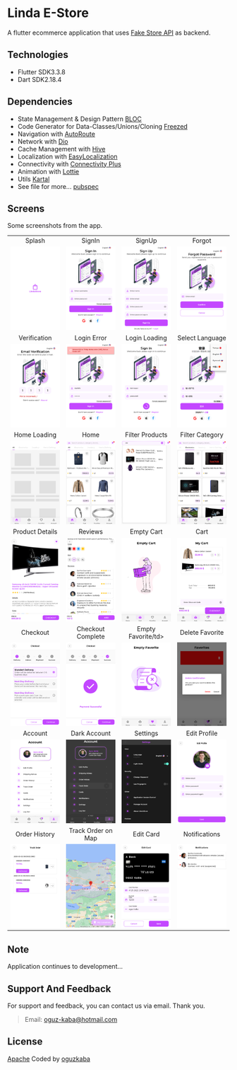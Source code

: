 # Linda E-Store

A flutter ecommerce application that uses [Fake Store API](https://fakestoreapi.com/) as backend.

## Technologies
- Flutter SDK3.3.8
- Dart SDK2.18.4 

## Dependencies

- State Management & Design Pattern [BLOC](https://pub.dev/packages/flutter_bloc)
- Code Generator for Data-Classes/Unions/Cloning [Freezed](https://pub.dev/packages/freezed)
- Navigation with [AutoRoute](https://pub.dev/packages/auto_route)
- Network with [Dio](https://pub.dev/packages/dio)
- Cache Management with [Hive](https://pub.dev/packages/hive_flutter)
- Localization with [EasyLocalization](https://pub.dev/packages/easy_localization)
- Connectivity with [Connectivity Plus](https://pub.dev/packages/connectivity_plus)
- Animation with [Lottie](https://pub.dev/packages/lottie)
- Utils [Kartal](https://pub.dev/packages/kartal)
- See file for more... [pubspec](pubspec.yaml)

## Screens

Some screenshots from the app.

<table style="margin-left: auto; margin-right: auto;">
<tbody>
<tr>
<td style="text-align: center; vertical-align: middle;">Splash</td>
<td style="text-align: center; vertical-align: middle;">SignIn</td>
<td style="text-align: center; vertical-align: middle;">SignUp</td>
<td style="text-align: center; vertical-align: middle;">Forgot</td>

</tr>
<tr>
<td width=25%><img src="assets\screenshot\1-splash.png"></td>
<td width=25%><img src="assets\screenshot\2-sign_in.png"></td>
<td width=25%><img src="assets\screenshot\3-sign_up.png"></td>
<td width=25%><img src="assets\screenshot\4-forgot.png"></td>

</tr>

<tr>
<td style="text-align: center; vertical-align: middle;">Verification</td>
<td style="text-align: center; vertical-align: middle;">Login Error</td>
<td style="text-align: center; vertical-align: middle;">Login Loading</td>
<td style="text-align: center; vertical-align: middle;">Select Language</td>

</tr>
<tr>
<td width=25%><img src="assets\screenshot\5-verification.png"></td>
<td width=25%><img src="assets\screenshot\6-login_error.png"></td>
<td width=25%><img src="assets\screenshot\7-login_loading.png"></td>
<td width=25%><img src="assets\screenshot\8-select_lang.png"></td>


</tr>

<tr>
<td style="text-align: center; vertical-align: middle;">Home Loading</td>
<td style="text-align: center; vertical-align: middle;">Home</td>
<td style="text-align: center; vertical-align: middle;">Filter Products</td>
<td style="text-align: center; vertical-align: middle;">Filter Category</td>

</tr>
<tr>
<td width=25%><img src="assets\screenshot\9-home_loading.png"></td>
<td width=25%><img src="assets\screenshot\10-home.png"></td>
<td width=25%><img src="assets\screenshot\11-filter_products.png"></td>
<td width=25%><img src="assets\screenshot\12-filter_cat.png"></td>

</tr>

<tr>
<td style="text-align: center; vertical-align: middle;">Product Details</td>
<td style="text-align: center; vertical-align: middle;">Reviews</td>
<td style="text-align: center; vertical-align: middle;">Empty Cart</td>
<td style="text-align: center; vertical-align: middle;">Cart</td>

</tr>
<tr>
<td width=25%><img src="assets\screenshot\13-prod_details.png"></td>
<td width=25%><img src="assets\screenshot\14-reviews.png"></td>
<td width=25%><img src="assets\screenshot\15-empty_card.png"></td>
<td width=25%><img src="assets\screenshot\16-cart.png"></td>

</tr>

<tr>
<td style="text-align: center; vertical-align: middle;">Checkout</td>
<td style="text-align: center; vertical-align: middle;">Checkout Complete</td>
<td style="text-align: center; vertical-align: middle;">Empty Favorite/td>
<td style="text-align: center; vertical-align: middle;">Delete Favorite</td>

</tr>
<tr>
<td width=25%><img src="assets\screenshot\17-checkout.png"></td>
<td width=25%><img src="assets\screenshot\18-checkout2.png"></td>
<td width=25%><img src="assets\screenshot\19-empty_fav.png"></td>
<td width=25%><img src="assets\screenshot\20-del_fav.png"></td>

</tr>

<tr>
<td style="text-align: center; vertical-align: middle;">Account</td>
<td style="text-align: center; vertical-align: middle;">Dark Account</td>
<td style="text-align: center; vertical-align: middle;">Settings</td>
<td style="text-align: center; vertical-align: middle;">Edit Profile</td>

</tr>
<tr>
<td width=25%><img src="assets\screenshot\21-account.png"></td>
<td width=25%><img src="assets\screenshot\22-dark_account.png"></td>
<td width=25%><img src="assets\screenshot\23-settings.png"></td>
<td width=25%><img src="assets\screenshot\24-edit_profile.png"></td>

</tr>

<tr>
<td style="text-align: center; vertical-align: middle;">Order History</td>
<td style="text-align: center; vertical-align: middle;">Track Order on Map</td>
<td style="text-align: center; vertical-align: middle;">Edit Card</td>
<td style="text-align: center; vertical-align: middle;">Notifications</td>
</tr>
<tr>
<td width=25%><img src="assets\screenshot\25-orders.png"></td>
<td width=25%><img src="assets\screenshot\26-map.png"></td>
<td width=25%><img src="assets\screenshot\27-edit_card.png"></td>
<td width=25%><img src="assets\screenshot\28-notifications.png"></td>
</tr>
</tbody>
</table>

## Note

Application continues to development...
## Support And Feedback

For support and feedback, you can contact us via email. Thank you.
> Email: [oguz-kaba@hotmail.com](mailto:oguz-kaba@hotmail.com)

## License

[Apache](LICENSE)
Coded by [oguzkaba](https://github.com/oguzkaba)

